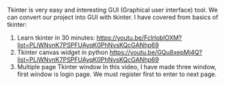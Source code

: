 Tkinter is very easy and interesting GUI (Graphical user interface) tool. We can convert our project into GUI with tkinter. I have covered from basics of tkinter: 
1. Learn tkinter in 30 minutes:
https://youtu.be/FclrlobIOXM?list=PLiWNvnK7PSPFUAyqK0PhNvsKQcGANhp69
2. Tkinter canvas widget in python
https://youtu.be/GQu8xepMj4Q?list=PLiWNvnK7PSPFUAyqK0PhNvsKQcGANhp69  
3. Multiple page Tkinter window
In this video, I have made three window, first window is login page. We must register first to enter to next page.
